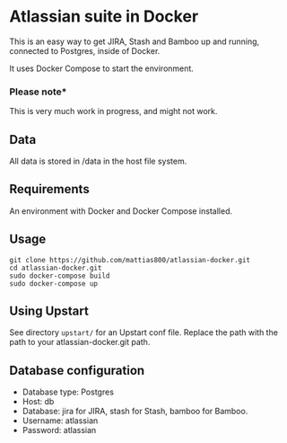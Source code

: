 # Atlassian suite in Docker

This is an easy way to get JIRA, Stash and Bamboo up and running, connected to Postgres, inside of Docker.

It uses Docker Compose to start the environment.

### Please note*

This is very much work in progress, and might not work.

## Data

All data is stored in /data in the host file system.

## Requirements

An environment with Docker and Docker Compose installed.

## Usage

```
git clone https://github.com/mattias800/atlassian-docker.git
cd atlassian-docker.git
sudo docker-compose build
sudo docker-compose up
```

## Using Upstart

See directory `upstart/` for an Upstart conf file.
Replace the path with the path to your atlassian-docker.git path.
 
## Database configuration

* Database type: Postgres
* Host: db
* Database: jira for JIRA, stash for Stash, bamboo for Bamboo.
* Username: atlassian
* Password: atlassian

